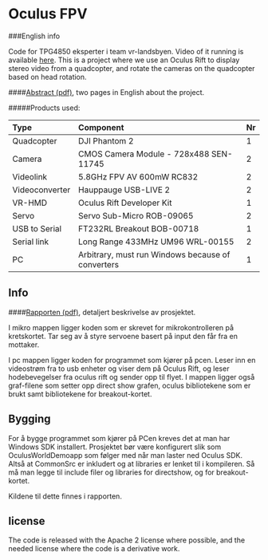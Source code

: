 ﻿Oculus FPV
===========

###English info

Code for TPG4850 eksperter i team vr-landsbyen. Video of it running is available [here](https://www.youtube.com/watch?v=33uHzDvxB00).
This is a project where we use an Oculus Rift to display stereo video from a quadcopter, and rotate the cameras on the quadcopter based on head rotation.

####[Abstract (pdf)](abstract.pdf), two pages in English about the project.

#####Products used:

**Type** | **Component** | **Nr**
:---------|:---------------|:---------
Quadcopter | DJI Phantom 2 | 1
Camera | CMOS Camera Module - 728x488 SEN-11745 | 2
Videolink | 5.8GHz FPV AV 600mW RC832 | 2
Videoconverter | Hauppauge USB-LIVE 2 | 2
VR-HMD | Oculus Rift Developer Kit | 1
Servo | Servo Sub-Micro ROB-09065 | 2
USB to Serial | FT232RL Breakout BOB-00718 | 1
Serial link | Long Range 433MHz UM96 WRL-00155 | 2
PC | Arbitrary, must run Windows because of converters | 1


Info
----

####[Rapporten (pdf)](https://github.com/Matsemann/oculus-fpv/raw/master/prosjektrapport.pdf), detaljert beskrivelse av prosjektet.

I mikro mappen ligger koden som er skrevet for mikrokontrolleren på kretskortet. Tar seg av å styre servoene basert på input den får fra en mottaker.

I pc mappen ligger koden for programmet som kjører på pcen. Leser inn en videostrøm fra to usb enheter og viser dem på Oculus Rift, og leser hodebevegelser fra oculus rift og sender opp til flyet. I mappen ligger også graf-filene som setter opp direct show grafen, oculus bibliotekene som er brukt samt bibliotekene for breakout-kortet.

Bygging
-------
For å bygge programmet som kjører på PCen kreves det at man har Windows SDK installert. Prosjektet bør være konfigurert slik som OculusWorldDemoapp som følger med når man laster ned Oculus SDK. Altså at CommonSrc er inkludert og at libraries er lenket til i kompileren. Så må man legge til include filer og libraries for directshow, og for breakout-kortet.

Kildene til dette finnes i rapporten.


license
-------
The code is released with the Apache 2 license where possible, and the needed license where the code is a derivative work.
